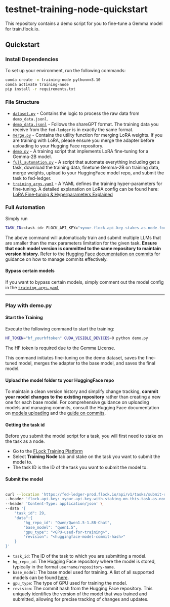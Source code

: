 # testnet-training-node-quickstart

This repository contains a demo script for you to fine-tune a Gemma model for train.flock.io.

## Quickstart

### Install Dependencies

To set up your environment, run the following commands:

```bash
conda create -n training-node python==3.10
conda activate training-node
pip install -r requirements.txt
```

### File Structure

- [`dataset.py`](dataset.py) - Contains the logic to process the raw data from `demo_data.jsonl`.
- [`demo_data.jsonl`](demo_data.jsonl) - Follows the shareGPT format. The training data you receive from the `fed-ledger` is in exactly the same format.
- [`merge.py`](merge.py) - Contains the utility function for merging LoRA weights. If you are training with LoRA, please ensure you merge the adapter before uploading to your Hugging Face repository.
- [`demo.py`](demo.py) - A training script that implements LoRA fine-tuning for a Gemma-2B model.
- [`full_automation.py`](full_automation.py) - A script that automate everything including get a task, download the training data, finetune Gemma-2B on training data, merge weights, upload to your HuggingFace model repo, and submit the task to fed-ledger.
- [`training_args.yaml`](training_args.yaml) - A YAML defines the training hyper-parameters for fine-tuning. A detailed explanation on LoRA config can be found here: [LoRA Fine-tuning & Hyperparameters Explained](https://www.entrypointai.com/blog/lora-fine-tuning/)

### Full Automation

Simply run

```bash
TASK_ID=<task-id> FLOCK_API_KEY="<your-flock-api-key-stakes-as-node-for-the-task>" HF_TOKEN="<your-hf-token>" CUDA_VISIBLE_DEVICES=0 HF_USERNAME="your-hf-user-name" python full_automation.py
```

The above command will automatically train and submit multiple LLMs that are smaller than the max parameters limitation for the given task. **Ensure that each model version is committed to the same repository to maintain version history.** Refer to the [Hugging Face documentation on commits](https://huggingface.co/docs/hub/repositories-getting-started#pushing-files) for guidance on how to manage commits effectively.

#### Bypass certain models

If you want to bypass certain models, simply comment out the model config in the [`training_args.yaml`](training_args.yaml)

---

### Play with demo.py

#### Start the Training

Execute the following command to start the training:

```bash
HF_TOKEN="hf_yourhftoken" CUDA_VISIBLE_DEVICES=0 python demo.py
```

The HF token is required due to the Gemma License.

This command initiates fine-tuning on the demo dataset, saves the fine-tuned model, merges the adapter to the base model, and saves the final model.

#### Upload the model folder to your HuggingFace repo

To maintain a clean version history and simplify change tracking, **commit your model changes to the existing repository** rather than creating a new one for each base model. For comprehensive guidance on uploading models and managing commits, consult the Hugging Face documentation on [models uploading](https://huggingface.co/docs/hub/en/models-uploading) and the [guide on commits](https://huggingface.co/docs/hub/repositories-getting-started#pushing-files).

#### Getting the task id

Before you submit the model script for a task, you will first need to stake on the task as a node.

- Go to the [FLock Training Platform](https://train.flock.io/stake)
- Select **Training Node** tab and stake on the task you want to submit the model to.
- The task ID is the ID of the task you want to submit the model to.

#### Submit the model

```bash

curl --location 'https://fed-ledger-prod.flock.io/api/v1/tasks/submit-result' \
--header 'flock-api-key: <your-api-key-with-staking-on-this-task-as-node>' \
--header 'Content-Type: application/json' \
--data '{
    "task_id": 29,
    "data":{
        "hg_repo_id": "Qwen/Qwen1.5-1.8B-Chat",
        "base_model": "qwen1.5",
        "gpu_type": "<GPU-used-for-training>",
        "revision": "<huggingface-model-commit-hash>"
    }
}'
```

- `task_id`: The ID of the task to which you are submitting a model.
- `hg_repo_id`: The Hugging Face repository where the model is stored, typically in the format `username/repository-name`.
- `base_model`: The base model used for training. A list of all supported models can be found [here](https://github.com/FLock-io/llm-loss-validator/blob/main/src/core/constant.py).
- `gpu_type`: The type of GPU used for training the model.
- `revision`: The commit hash from the Hugging Face repository. This uniquely identifies the version of the model that was trained and submitted, allowing for precise tracking of changes and updates.
